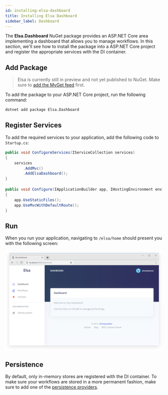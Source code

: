 ```yaml
---
id: installing-elsa-dashboard
title: Installing Elsa Dashboard
sidebar_label: Dashboard
---
```


The **Elsa.Dashboard** NuGet package provides an ASP.NET Core area implementing a dashboard that allows you to manage workflows.
In this section, we'll see how to install the package into a ASP.NET Core project and register the appropriate services with the DI container.

## Add Package

> Elsa is currently still in preview and not yet published to NuGet. Make sure to [add the MyGet feed](./installing-preview-feed.md) first.

To add the package to your ASP.NET Core project, run the following command: 

```bash
dotnet add package Elsa.Dashboard
```

## Register Services

To add the required services to your application, add the following code to `Startup.cs`:

```csharp
public void ConfigureServices(IServiceCollection services)
{
    services
        .AddMvc()
        .AddElsaDashboard();
}

public void Configure(IApplicationBuilder app, IHostingEnvironment env)
{
    app.UseStaticFiles();
    app.UseMvcWithDefaultRoute();
}
```

## Run

When you run your application, navigating to `/elsa/home` should present you with the following screen:

![](assets/dashboard-sample-1.png)

## Persistence

By default, only in-memory stores are registered with the DI container. To make sure your workflows are stored in a more permanent fashion, make sure to add one of the [persistence providers](./installing-persistence.md).